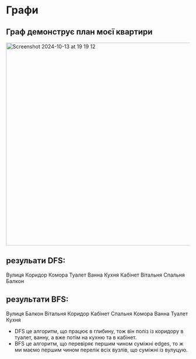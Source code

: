 # Графи

## Граф демонструє план моєї квартири
<img width="555" alt="Screenshot 2024-10-13 at 19 19 12" src="https://github.com/user-attachments/assets/c5200f55-e33c-4c53-a4b1-cfcc7a5c58af">

## резульати DFS:
Вулиця Коридор Комора Туалет Ванна Кухня Кабінет Вітальня Спальня Балкон 
## результати BFS:
Вулиця Балкон Вітальня Коридор Кабінет Спальня Комора Ванна Туалет Кухня 

- DFS це алгоритм, що працює в глибину, тож він поліз із коридору в туалет, ванну, а вже потім на кухню та в кабінет. 
- BFS це алгоритм, що перевіряє першим чином суміжні edges, то ж ми маємо першим чином перелік всіх вузлів, що суміжні із вулуцую.
